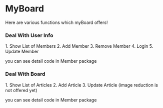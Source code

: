 # MyBoard
Here are various functions which myBoard offers!

<h3>Deal With User Info</h3>
1. Show List of Members
2. Add Member
3. Remove Member
4. Login
5. Update Member

you can see detail code in Member package

<h3>Deal With Board</h3>
1. Show List of Articles
2. Add Article
3. Update Article (image reduction is not offered yet)

you can see detail code in Member package
